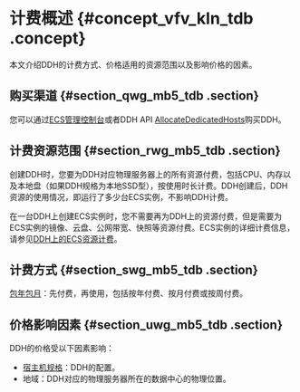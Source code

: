 # 计费概述 {#concept_vfv_kln_tdb .concept}

本文介绍DDH的计费方式、价格适用的资源范围以及影响价格的因素。

## 购买渠道 {#section_qwg_mb5_tdb .section}

您可以通过[ECS管理控制台](https://ecs.console.aliyun.com/#/home)或者DDH API [AllocateDedicatedHosts](../../../../cn.zh-CN/API参考/AllocateDedicatedHosts.md#)购买DDH。

## 计费资源范围 {#section_rwg_mb5_tdb .section}

创建DDH时，您要为DDH对应物理服务器上的所有资源付费，包括CPU、内存以及本地盘（如果DDH规格为本地SSD型），按使用时长计费。DDH创建后，DDH资源的使用情况，即运行了多少台ECS实例，不影响DDH计费。

在一台DDH上创建ECS实例时，您不需要再为DDH上的资源付费，但是需要为ECS实例的镜像、云盘、公网带宽、快照等资源付费。ECS实例的详细计费信息，请参见[DDH上的ECS资源计费](cn.zh-CN/产品定价/DDH上的ECS资源计费.md#)。

## 计费方式 {#section_swg_mb5_tdb .section}

[包年包月](cn.zh-CN/产品定价/包年包月.md#)：先付费，再使用，包括按年付费、按月付费或按周付费。

## 价格影响因素 {#section_uwg_mb5_tdb .section}

DDH的价格受以下因素影响：

-   [宿主机规格](../../../../cn.zh-CN/产品简介/宿主机规格.md#)：DDH的配置。
-   地域：DDH对应的物理服务器所在的数据中心的物理位置。

